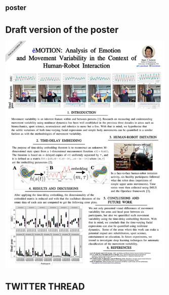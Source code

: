 poster
---

# Draft version of the poster

![poster](https://github.com/mxochicale/PhD/blob/master/posters/Research_Poster_Conference_UoB/2018/poster/main/draftversion_jpg.jpg)



# TWITTER THREAD



